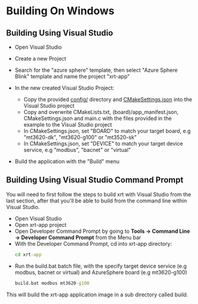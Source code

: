 # Building On Windows

## Building Using Visual Studio

* Open Visual Studio
* Create a new Project 
* Search for the "azure sphere" template, then select
  "Azure Sphere Blink" template and name the project
  "xrt-app"

* In the new created Visual Studio Project:

  * Copy the provided [config/](../config/) directory
    and [CMakeSettings.json](../CMakeSettings.json) 
    into the Visual Studio project
  * Copy and overwrite CMakeLists.txt,
    (board)/app_manifest.json,
    CMakeSettings.json and main.c with the files
    provided in the example to the Visual Studio project
  * In CMakeSettings.json, set "BOARD" to match your
    target board, e.g "mt3620-dk", "mt3620-g100" or
    "mt3520-sk"
  * In CMakeSettings.json, set "DEVICE" to match your
    target device service, e.g "modbus", "bacnet" or "virtual"

* Build the application with the "Build" menu

## Building Using Visual Studio Command Prompt

You will need to first follow the steps to build
xrt with Visual Studio from the last section, after
that you'll be able to build from the command line
within Visual Studio.

* Open Visual Studio
* Open xrt-app project
* Open Developer Command Prompt by going to
  **Tools -> Command Line -> Developer Command
  Prompt** from the Menu bar
* With the Developer Command Prompt, cd into xrt-app
  directory:
  ```bat
  cd xrt-app
  ```
* Run the build.bat batch file, with the specify
  target device service (e.g modbus, bacnet or virtual)
  and AzureSphere
  board (e.g mt3620-g100)
  ```bat
  build.bat modbus mt3620-g100
  ```  

This will build the xrt-app application image in a
sub directory called build. 
